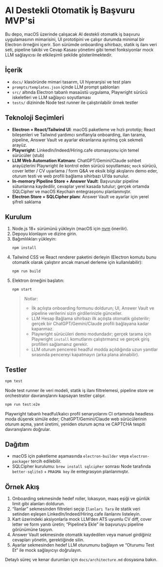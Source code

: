 # AI Destekli Otomatik İş Başvuru MVP'si

Bu depo, macOS üzerinde çalışacak AI destekli otomatik iş başvuru uygulamasının mimarisini, UI prototipini ve çalışır durumda minimal bir Electron örneğini içerir. Son sürümde onboarding sihirbazı, statik iş ilanı veri seti, pipeline takibi ve Cevap Kasası yönetimi gibi temel fonksiyonlar mock LLM sağlayıcısı ile etkileşimli şekilde gösterilmektedir.

## İçerik
- `docs/` klasöründe mimari tasarım, UI hiyerarşisi ve test planı
- `prompts/templates.json` içinde LLM prompt şablonları
- `src/` altında Electron tabanlı masaüstü uygulama, Playwright sürücü iskeletleri ve LLM sağlayıcı soyutlaması
- `tests/` dizininde Node test runner ile çalıştırılabilir örnek testler

## Teknoloji Seçimleri
- **Electron + React/Tailwind UI**: macOS paketleme ve hızlı prototip; React bileşenleri ve Tailwind yardımcı sınıflarıyla onboarding, ilan tarama, pipeline, Answer Vault ve ayarlar ekranlarına ayrılmış çok sekmeli arayüz.
- **Playwright**: LinkedIn/Indeed/Hiring.cafe otomasyonu için temel sürücüler (stub)
- **LLM Web Automation Katmanı**: ChatGPT/Gemini/Claude sohbet arayüzlerini Playwright ile kontrol eden sürücü soyutlaması; `mock` sürücü, cover letter / CV uyarlama / form Q&A ve eksik bilgi akışlarını demo eder, oturum testi ve web profili bağlama sihirbazı UI’da sunulur.
- **In-memory Pipeline Store + Answer Vault**: Başvurular pipeline sütunlarına kaydedilir, cevaplar yerel kasada tutulur; gerçek ortamda SQLCipher ve macOS Keychain entegrasyonu planlanmıştır.
- **Electron Store + SQLCipher planı**: Answer Vault ve ayarlar için yerel şifreli saklama

## Kurulum
1. Node.js 18+ sürümünü yükleyin (macOS için [nvm](https://github.com/nvm-sh/nvm) önerilir).
2. Depoyu klonlayın ve dizine girin.
3. Bağımlılıkları yükleyin:
   ```bash
   npm install
   ```
4. Tailwind CSS ve React renderer paketini derleyin (Electron komutu bunu otomatik olarak çalıştırır ancak manuel derleme için kullanılabilir):
   ```bash
   npm run build
   ```
5. Elektron örneğini başlatın:
   ```bash
   npm start
   ```
   > Notlar:
   > - İlk açılışta onboarding formunu doldurun; UI, Answer Vault ve pipeline verilerini sizin girdilerinizle günceller.
   > - LLM Hesap Bağlama sihirbazı ilk açılışta otomatik gösterilir; gerçek bir ChatGPT/Gemini/Claude profili bağlayana kadar kapanmaz.
   > - Playwright sürücüleri demo modundadır; gerçek tarama için Playwright `install` komutlarını çalıştırmanız ve gerçek giriş profilleri sağlamanız gerekir.
   > - LLM oturum penceresi headful modda açıldığında uzun yanıtlar sırasında pencereyi kapatmayın (arka plana alınabilir).

## Testler
```bash
npm test
```
Node test runner ile veri modeli, statik iş ilanı filtrelemesi, pipeline store ve orchestrator davranışlarını kapsayan testler çalışır.

```bash
npm run test:e2e
```
Playwright tabanlı headful/kalıcı profil senaryolarını CI ortamında headless moda düşerek simüle eder; ChatGPT/Gemini/Claude web sürücülerinin oturum açma, yanıt üretimi, yeniden oturum açma ve CAPTCHA tespiti davranışlarını doğrular.

## Dağıtım
- macOS için paketleme aşamasında `electron-builder` veya `electron-packager` tercih edilebilir.
- SQLCipher kurulumu: `brew install sqlcipher` sonrası Node tarafında `better-sqlite3` + `PRAGMA key` ile entegrasyon planlanmıştır.

## Örnek Akış
1. Onboarding sekmesinde hedef roller, lokasyon, maaş eşiği ve günlük limit gibi alanları doldurun.
2. “İlanlar” sekmesinden filtreleri seçip `İlanları Tara` ile statik veri setinden eşleşen LinkedIn/Indeed/Hiring.cafe ilanlarını listeleyin.
3. Kart üzerindeki aksiyonlarla mock LLM’den ATS uyumlu CV diff, cover letter ve form yanıtı üretin; “Pipeline’a Ekle” ile başvuruyu pipeline görünümüne taşıyın.
4. Answer Vault sekmesinde otomatik kaydedilen veya manuel girdiğiniz cevapları yönetin, gerektiğinde silin.
5. Ayarlar sekmesinden hedef LLM oturumunu bağlayın ve “Oturumu Test Et” ile mock sağlayıcıyı doğrulayın.

Detaylı süreç ve kenar durumları için `docs/architecture.md` dosyasına bakın.
